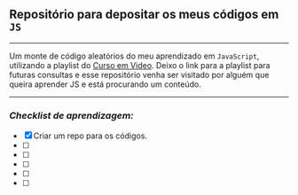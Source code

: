 ## Repositório para depositar os meus códigos em ```JS```
---
Um monte de código aleatórios do meu aprendizado em ```JavaScript```, utilizando a playlist do [Curso em Video](https://youtu.be/1-w1RfGIov4). Deixo o link para a playlist para futuras consultas e esse repositório venha ser visitado por alguém que queira aprender JS e está procurando um conteúdo.

---------

### *Checklist de aprendizagem:*

- [x] Criar um repo para os códigos.
- [ ] 
- [ ] 
- [ ] 
- [ ] 
- [ ] 
